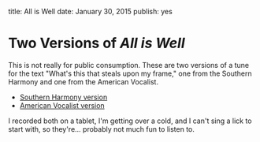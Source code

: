 title: All is Well
date: January 30, 2015
publish: yes
<!-- Post Markdown begins here -->

Two Versions of _All is Well_
======================================================================

This is not really for public consumption.  These are two versions of
a tune for the text "What's this that steals upon my frame," one from
the Southern Harmony and one from the American Vocalist.

 - [Southern Harmony version](/southern-harmony.mp3)
 - [American Vocalist version](/american-vocalist.mp3)

I recorded both on a tablet, I'm getting over a cold, and I can't sing
a lick to start with, so they're… probably not much fun to listen to.
